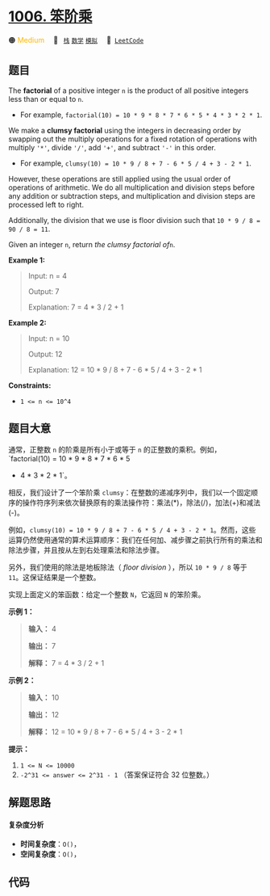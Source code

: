 # [1006. 笨阶乘](https://leetcode.com/problems/clumsy-factorial)

🟠 <font color=#ffb800>Medium</font>&emsp; 🔖&ensp; [`栈`](/leetcode-js/outline/tag/stack.md) [`数学`](/leetcode-js/outline/tag/math.md) [`模拟`](/leetcode-js/outline/tag/simulation.md)&emsp; 🔗&ensp;[`LeetCode`](https://leetcode.com/problems/clumsy-factorial)

## 题目

The **factorial** of a positive integer `n` is the product of all positive
integers less than or equal to `n`.

  * For example, `factorial(10) = 10 * 9 * 8 * 7 * 6 * 5 * 4 * 3 * 2 * 1`.

We make a **clumsy factorial** using the integers in decreasing order by
swapping out the multiply operations for a fixed rotation of operations with
multiply `'*'`, divide `'/'`, add `'+'`, and subtract `'-'` in this order.

  * For example, `clumsy(10) = 10 * 9 / 8 + 7 - 6 * 5 / 4 + 3 - 2 * 1`.

However, these operations are still applied using the usual order of
operations of arithmetic. We do all multiplication and division steps before
any addition or subtraction steps, and multiplication and division steps are
processed left to right.

Additionally, the division that we use is floor division such that `10 * 9 / 8
= 90 / 8 = 11`.

Given an integer `n`, return _the clumsy factorial of_`n`.



**Example 1:**

> Input: n = 4
> 
> Output: 7
> 
> Explanation: 7 = 4 * 3 / 2 + 1

**Example 2:**

> Input: n = 10
> 
> Output: 12
> 
> Explanation: 12 = 10 * 9 / 8 + 7 - 6 * 5 / 4 + 3 - 2 * 1

**Constraints:**

  * `1 <= n <= 10^4`


## 题目大意

通常，正整数 `n` 的阶乘是所有小于或等于 `n` 的正整数的乘积。例如，`factorial(10) = 10 * 9 * 8 * 7 * 6 * 5
* 4 * 3 * 2 * 1`。

相反，我们设计了一个笨阶乘
`clumsy`：在整数的递减序列中，我们以一个固定顺序的操作符序列来依次替换原有的乘法操作符：乘法(*)，除法(/)，加法(+)和减法(-)。

例如，`clumsy(10) = 10 * 9 / 8 + 7 - 6 * 5 / 4 + 3 - 2 *
1`。然而，这些运算仍然使用通常的算术运算顺序：我们在任何加、减步骤之前执行所有的乘法和除法步骤，并且按从左到右处理乘法和除法步骤。

另外，我们使用的除法是地板除法（ _floor division_ ），所以 `10 * 9 / 8` 等于 `11`。这保证结果是一个整数。

实现上面定义的笨函数：给定一个整数 `N`，它返回 `N` 的笨阶乘。



**示例 1：**

> 
> 
> 
> 
> 
> **输入：** 4
> 
> **输出：** 7
> 
> **解释：** 7 = 4 * 3 / 2 + 1
> 
> 

**示例 2：**

> 
> 
> 
> 
> 
> **输入：** 10
> 
> **输出：** 12
> 
> **解释：** 12 = 10 * 9 / 8 + 7 - 6 * 5 / 4 + 3 - 2 * 1
> 
> 



**提示：**

  1. `1 <= N <= 10000`
  2. `-2^31 <= answer <= 2^31 - 1`  （答案保证符合 32 位整数。）


## 解题思路

#### 复杂度分析

- **时间复杂度**：`O()`，
- **空间复杂度**：`O()`，

## 代码

```javascript

```